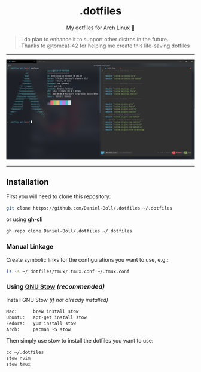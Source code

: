 # <h1 align="center">.dotfiles</h1>

<p align="center">
My dotfiles for Arch Linux 🐧
</p>

> I do plan to enhance it to support other distros in the future.<br>
> Thanks to @tomcat-42 for helping me create this life-saving dotfiles

---

<p align="center">
<img src="https://github.com/Daniel-Boll/.dotfiles/blob/main/.images/screenshot.png" width=800>
</p>

---

## Installation

First you will need to clone this repository:

```bash
git clone https://github.com/Daniel-Boll/.dotfiles ~/.dotfiles
```

or using **gh-cli**

```bash
gh repo clone Daniel-Boll/.dotfiles ~/.dotfiles
```

### Manual Linkage

Create symbolic links for the configurations you want to use, e.g.:

```bash
ls -s ~/.dotfiles/tmux/.tmux.conf ~/.tmux.conf
```

### Using [GNU Stow](https://www.gnu.org/software/stow/) _(recommended)_
Install GNU Stow _(if not already installed)_

    Mac:      brew install stow
    Ubuntu:   apt-get install stow
    Fedora:   yum install stow
    Arch:     pacman -S stow

Then simply use stow to install the dotfiles you want to use:
```
cd ~/.dotfiles
stow nvim
stow tmux
```
